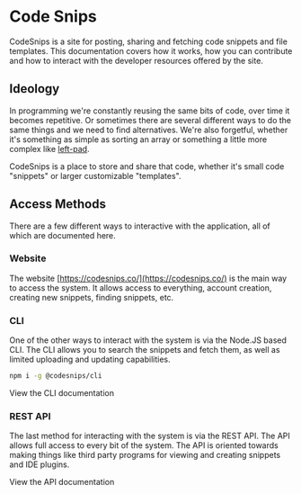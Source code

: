 # Code Snips

CodeSnips is a site for posting, sharing and fetching code snippets and file templates. This documentation covers how it works, how you can contribute and how to interact with the developer resources offered by the site. 

## Ideology

In programming we're constantly reusing the same bits of code, over time it becomes repetitive. Or sometimes there are several different ways to do the same things and we need to find alternatives. We're also forgetful, whether it's something as simple as sorting an array or something a little more complex like [left-pad](https://www.npmjs.com/package/left-pad).

CodeSnips is a place to store and share that code, whether it's small code "snippets" or larger customizable "templates". 

## Access Methods

There are a few different ways to interactive with the application, all of which are documented here.

### Website

The website [https://codesnips.co/](https://codesnips.co/) is the main way to access the system. It allows access to everything, account creation, creating new snippets, finding snippets, etc.

### CLI

One of the other ways to interact with the system is via the Node.JS based CLI. The CLI allows you to search the snippets and fetch them, as well as limited uploading and updating capabilities.

```bash
npm i -g @codesnips/cli
```

View the CLI documentation

### REST API

The last method for interacting with the system is via the REST API. The API allows full access to every bit of the system. The API is oriented towards making things like third party programs for viewing and creating snippets and IDE plugins.

View the API documentation

